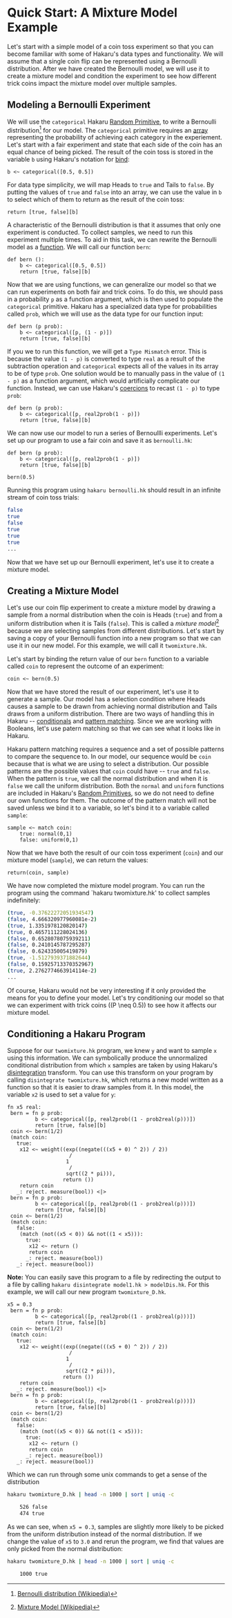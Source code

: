 # Quick Start: A Mixture Model Example

Let's start with a simple model of a coin toss experiment so that you can become familiar with some of Hakaru's data types and functionality. We will assume that a single 
coin flip can be represented using a Bernoulli distribution. After we have created the Bernoulli model, we will use it to create a mixture model and condition the 
experiment to see how different trick coins impact the mixture model over multiple samples.

## Modeling a Bernoulli Experiment

We will use the `categorical` Hakaru [Random Primitive](../lang/rand.md), to write a Bernoulli distribution[^1] for our model. The `categorical` primitive requires an 
[array](../lang/arrays.md) representing the probability of achieving each category in the experiement. Let's start with a fair experiment and state that each side of the 
coin has an equal chance of being picked. The result of the coin toss is stored in the variable `b` using Hakaru's notation for [bind](../lang/letbind):

````nohighlight
b <~ categorical([0.5, 0.5])
````

For data type simplicity, we will map Heads to `true` and Tails to `false`. By putting the values of `true` and `false` into an array, we can use the value in `b` to
select which of them to return as the result of the coin toss:

````nohighlight
return [true, false][b]
```` 

A characteristic of the Bernoulli distribution is that it assumes that only one experiment is conducted. To collect samples, we need to run this experiment multiple times.
To aid in this task, we can rewrite the Bernoulli model as a [function](../lang/functions.md). We will call our function `bern`: 

````nohighlight
def bern ():
	b <~ categorical([0.5, 0.5])
	return [true, false][b]
````

Now that we are using functions, we can generalize our model so that we can run experiments on both fair and trick coins. To do this, we should pass in a probability `p` as 
a function argument, which is then used to populate the `categorical` primitive. Hakaru has a specialized data type for probabilities called `prob`, which we will use as the
data type for our function input:

````nohighlight
def bern (p prob):
	b <~ categorical([p, (1 - p)])
	return [true, false][b]
````

If you we to run this function, we will get a `Type Mismatch` error. This is because the value `(1 - p)` is converted to type `real` as a result of the subtraction operation
and `categorical` expects all of the values in its array to be of type `prob`. One solution would be to manually pass in the value of `(1 - p)` as a function argument, which
would artificially complicate our function. Instead, we can use Hakaru's [coercions](../lang/coercions.md) to recast `(1 - p)` to type `prob`:

````nohighlight
def bern (p prob):
	b <~ categorical([p, real2prob(1 - p)])
	return [true, false][b]
````

We can now use our model to run a series of Bernoullli experiments. Let's set up our program to use a fair coin and save it as `bernoulli.hk`:

````nohighlight
def bern (p prob):
	b <~ categorical([p, real2prob(1 - p)])
	return [true, false][b]
	
bern(0.5)
````

Running this program using `hakaru bernoulli.hk` should result in an infinite stream of coin toss trials:

````bash
false
true
false
true
true
true
...
````

Now that we have set up our Bernoulli experiment, let's use it to create a mixture model.

## Creating a Mixture Model

Let's use our coin flip experiment to create a mixture model by drawing a sample from a normal distribution when the coin is Heads (`true`) and from a uniform distribution
when it is Tails (`false`). This is called a *mixture model*[^2] because we are selecting samples from different distributions. Let's start by saving a copy of your 
Bernoulli function into a new program so that we can use it in our new model. For this example, we will call it `twomixture.hk`.

Let's start by binding the return value of our `bern` function to a variable called `coin` to represent the outcome of an experiment:

````nohighlight
coin <~ bern(0.5)
````

Now that we have stored the result of our experiment, let's use it to generate a sample. Our model has a selection condition where Heads causes a sample to be drawn from 
achieving normal distribution and Tails draws from a uniform distribution. There are two ways of handling this in Hakaru -- [conditionals](../lang/cond.md) and 
[pattern matching](../lang/datatypes.md). Since we are working with Booleans, let's use patern matching so that we can see what it looks like in Hakaru.

Hakaru pattern matching requires a sequence and a set of possible patterns to compare the sequence to. In our model, our sequence would be `coin` because that is what we are
using to select a distribution. Our possible patterns are the possible values that `coin` could have -- `true` and `false`. When the pattern is `true`, we call the normal
distribution and when it is `false` we call the uniform distribution. Both the `normal` and `uniform` functions are included in Hakaru's [Random Primitives](../lang/rand.md),
so we do not need to define our own functions for them. The outcome of the pattern match will not be saved unless we bind it to a variable, so let's bind it to a variable
called `sample`:

````nohighlight
sample <~ match coin:
	true: normal(0,1)
	false: uniform(0,1)
````

Now that we have both the result of our coin toss experiment (`coin`) and our mixture model (`sample`), we can return the values:

````nohighlight
return(coin, sample)
````

We have now completed the mixture model program. You can run the program using the command `hakaru twomixture.hk' to collect samples indefinitely:

````bash
(true, -0.37622272051934547)
(false, 4.666320977960081e-2)
(true, 1.3351978120820147)
(true, 0.4657111228024136)
(false, 0.6528078075939211)
(false, 0.2410145787295287)
(false, 0.624335005419879)
(true, -1.5127939371882644)
(false, 0.15925713370352967)
(true, 2.2762774663914114e-2)
...
````

Of course, Hakaru would not be very interesting if it only provided the means for you to define your model. Let's try conditioning our model so that we can experiment with 
trick coins (\(P \neq 0.5\)) to see how it affects our mixture model.

## Conditioning a Hakaru Program

Suppose for our `twomixture.hk` 
program, we knew `y` and want to sample `x` using this information. We can symbolically produce the unnormalized conditional distribution from which `x` samples are taken
by using Hakaru's [disintegration](../transforms/disintegrate.md) transform. You can use this transform on your program by calling `disintegrate twomixture.hk`, which 
returns a new model written as a function so that it is easier to draw samples from it. In this model, the variable `x2` is used to set a value for `y`:

````nohighlight
fn x5 real: 
 bern = fn p prob: 
         b <~ categorical([p, real2prob((1 - prob2real(p)))])
         return [true, false][b]
 coin <~ bern(1/2)
 (match coin: 
   true: 
    x12 <~ weight((exp((negate(((x5 + 0) ^ 2)) / 2))
                    / 
                   1
                    / 
                   sqrt((2 * pi))),
                  return ())
    return coin
   _: reject. measure(bool)) <|> 
 bern = fn p prob: 
         b <~ categorical([p, real2prob((1 - prob2real(p)))])
         return [true, false][b]
 coin <~ bern(1/2)
 (match coin: 
   false: 
    (match (not((x5 < 0)) && not((1 < x5))): 
      true: 
       x12 <~ return ()
       return coin
      _: reject. measure(bool))
   _: reject. measure(bool))
````
**Note:** You can easily save this program to a file by redirecting the output to a file by calling `hakaru disintegrate model1.hk > modelDis.hk`. For this example, we
will call our new program `twomixture_D.hk`. 

````nohighlight
x5 = 0.3
 bern = fn p prob: 
         b <~ categorical([p, real2prob((1 - prob2real(p)))])
         return [true, false][b]
 coin <~ bern(1/2)
 (match coin: 
   true: 
    x12 <~ weight((exp((negate(((x5 + 0) ^ 2)) / 2))
                    / 
                   1
                    / 
                   sqrt((2 * pi))),
                  return ())
    return coin
   _: reject. measure(bool)) <|> 
 bern = fn p prob: 
         b <~ categorical([p, real2prob((1 - prob2real(p)))])
         return [true, false][b]
 coin <~ bern(1/2)
 (match coin: 
   false: 
    (match (not((x5 < 0)) && not((1 < x5))): 
      true: 
       x12 <~ return ()
       return coin
      _: reject. measure(bool))
   _: reject. measure(bool))
````

Which we can run through some unix commands to get a sense of the distribution

````bash
hakaru twomixture_D.hk | head -n 1000 | sort | uniq -c

    526 false
    474 true
````

As we can see, when `x5 = 0.3`, samples are slightly more likely to be picked from the uniform distribution instead of the normal distribution. If we change the value of 
`x5` to `3.0` and rerun the program, we find that values are only picked from the normal distribution:

````bash
hakaru twomixture_D.hk | head -n 1000 | sort | uniq -c

    1000 true
````

[^1]: [Bernoulli distribution (Wikipedia)](https://en.wikipedia.org/wiki/Bernoulli_distribution)
[^2]: [Mixture Model (Wikipedia)](https://en.wikipedia.org/wiki/Mixture_model)
